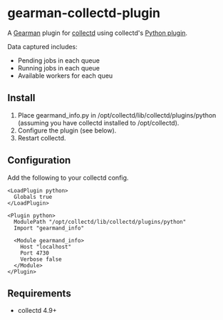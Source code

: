gearman-collectd-plugin
=====================

A [Gearman](http://gearman.org) plugin for [collectd](http://collectd.org) using collectd's [Python plugin](http://collectd.org/documentation/manpages/collectd-python.5.shtml).

Data captured includes:

 * Pending jobs in each queue
 * Running jobs in each queue
 * Available workers for each queu

Install
-------
 1. Place gearmand_info.py in /opt/collectd/lib/collectd/plugins/python (assuming you have collectd installed to /opt/collectd).
 2. Configure the plugin (see below).
 3. Restart collectd.

Configuration
-------------
Add the following to your collectd config.

    <LoadPlugin python>
      Globals true
    </LoadPlugin>
    
    <Plugin python>
      ModulePath "/opt/collectd/lib/collectd/plugins/python"
      Import "gearmand_info"
    
      <Module gearmand_info>
        Host "localhost"
        Port 4730
        Verbose false
      </Module>
    </Plugin>

Requirements
------------
 * collectd 4.9+
